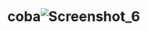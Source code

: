 # coba![Screenshot_6](https://github.com/user-attachments/assets/4d12eced-878d-4931-a90f-31ddc3e8cb72)

